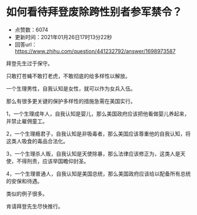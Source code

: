 # 如何看待拜登废除跨性别者参军禁令？
- 点赞数：6074
- 更新时间：2021年01月26日17时13分22秒
- 回答url：https://www.zhihu.com/question/441232792/answer/1698973587
<body>
 <p data-pid="pkdpvcjP">拜登先生过于保守。</p>
 <p data-pid="cw3guDcF">只敢打苍蝇不敢打老虎，不敢彻底的给多样性以解放。</p>
 <p data-pid="mMPdVK3a">一个生理男性，自我认知是女性，就可以作为女兵入伍。</p>
 <p data-pid="pR1Cxuf4">那么有很多更关键的保护多样性的措施急需在美国实行。</p>
 <p data-pid="H3IRT9Uy">1，一个生理成年人，自我认知是婴儿，那么美国政府应该把他看做婴儿养起来，并禁止雇佣童工。</p>
 <p data-pid="RLOfThjA">2，一个生理瘾君子，自我认知是非吸毒者，那么美国应该尊重他的自我认知，将这类人吸食的毒品合法化。</p>
 <p data-pid="wrtufT9m">3，一个生理杀人贩，自我认知是天使除暴，那么法律应该修正为，这类人是天使，不得刑责，应该举国瞻仰封圣。</p>
 <p data-pid="E2cBG0U_">4，一个生理普通人，自我认知是美国总统，那么美国政府应该给以配备所有总统的安保和待遇。</p>
 <p data-pid="QKFxN6f8">类似的例子很多。</p>
 <p data-pid="oq_vTz-i">肯请拜登先生尽快推行。</p>
</body>